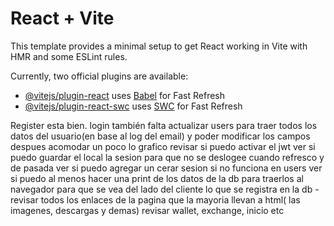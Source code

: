 # React + Vite

This template provides a minimal setup to get React working in Vite with HMR and some ESLint rules.

Currently, two official plugins are available:

- [@vitejs/plugin-react](https://github.com/vitejs/vite-plugin-react/blob/main/packages/plugin-react/README.md) uses [Babel](https://babeljs.io/) for Fast Refresh
- [@vitejs/plugin-react-swc](https://github.com/vitejs/vite-plugin-react-swc) uses [SWC](https://swc.rs/) for Fast Refresh


Register esta bien. 
login también
falta actualizar users para traer todos los datos del usuario(en base al log del email) y poder modificar los campos
despues acomodar un poco lo grafico
revisar si puedo activar el jwt
ver si puedo guardar el local la sesion para que no se deslogee cuando refresco
y de pasada ver si puedo agregar un cerar sesion
si no funciona en users ver si puedo al menos hacer una print de los datos de la db para traerlos al navegador para que se 
vea del lado del cliente lo que se registra en la db
-revisar todos los enlaces de la pagina que la mayoria llevan a html( las imagenes, descargas y demas) revisar wallet, exchange, inicio etc
